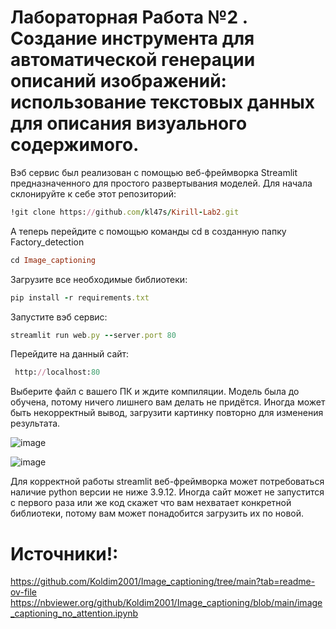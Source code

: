 # Лабораторная Работа №2 . Создание инструмента для автоматической генерации описаний изображений: использование текстовых данных для описания визуального содержимого.
Вэб сервис был реализован  с помощью веб-фреймворка Streamlit предназначенного для простого развертывания моделей.
Для начала склонируйте к себе этот репозиторий:
```Ruby
!git clone https://github.com/kl47s/Kirill-Lab2.git
```
А теперь перейдите с помощью команды cd в созданную папку Factory_detection
```Ruby
cd Image_captioning
```
Загрузите все необходимые библиотеки:
```Ruby
pip install -r requirements.txt
```
Запустите вэб сервис:
```Ruby
streamlit run web.py --server.port 80
```
Перейдите на данный сайт:
```Ruby
 http://localhost:80
```
Выберите файл с вашего ПК и ждите компиляции.
Модель была до обучена, потому ничего лишнего вам делать не придётся. Иногда может быть некорректный вывод, загрузити картинку повторно для изменения результата.

![image](https://github.com/Vokoon/Laba1_Akimov/assets/120046709/e89c4caa-35fd-4d4c-883f-4b9dcef1d073)

![image](https://github.com/Vokoon/Laba1_Akimov/assets/120046709/0a92dac4-699e-4b17-8e2b-ecba38904bb5)

Для корректной работы streamlit веб-фреймворка может потребоваться наличие python версии не ниже 3.9.12.
Иногда сайт может не запустится с первого раза или же код скажет что вам нехватает конкретной библиотеки, потому вам может понадобится загрузить их по новой.

# Источники!:
https://github.com/Koldim2001/Image_captioning/tree/main?tab=readme-ov-file
https://nbviewer.org/github/Koldim2001/Image_captioning/blob/main/image_captioning_no_attention.ipynb
